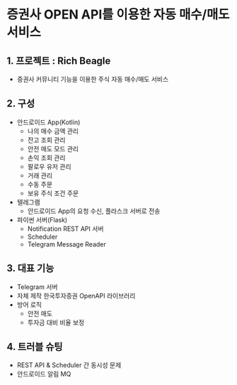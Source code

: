 # 증권사 OPEN API를 이용한 자동 매수/매도 서비스 

## 1. 프로젝트 : Rich Beagle
* 증권사 커뮤니티 기능을 이용한 주식 자동 매수/매도 서비스

## 2. 구성
* 안드로이드 App(Kotlin)
  * 나의 매수 금액 관리
  * 잔고 조회 관리
  * 안전 매도 모드 관리
  * 손익 조회 관리
  * 팔로우 유저 관리
  * 거래 관리
  * 수동 주문
  * 보유 주식 조건 주문
* 텔레그램
  * 안드로이드 App의 요청 수신, 플라스크 서버로 전송
* 파이썬 서버(Flask)
  * Notification REST API 서버
  * Scheduler
  * Telegram Message Reader
 
## 3. 대표 기능 
* Telegram 서버
* 자체 제작 한국투자증권 OpenAPI 라이브러리
* 방어 로직
  * 안전 매도
  * 투자금 대비 비율 보정

## 4. 트러블 슈팅
* REST API & Scheduler 간 동시성 문제
* 안드로이드 알림 MQ

